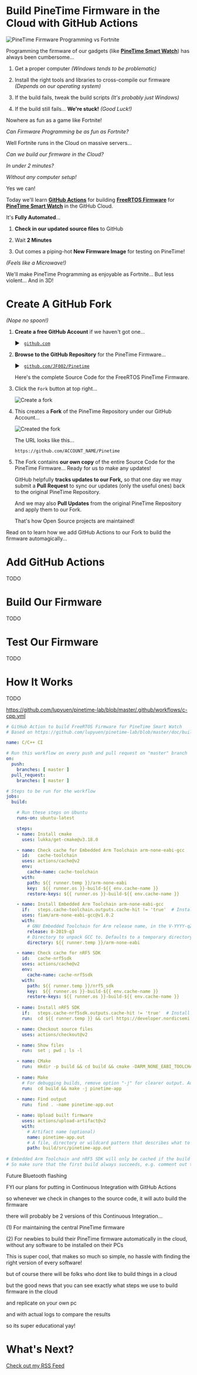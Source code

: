 # Build PineTime Firmware in the Cloud with GitHub Actions

![PineTime Firmware Programming vs Fortnite](https://lupyuen.github.io/images/cloud-title.jpg)

Programming the firmware of our gadgets (like [__PineTime Smart Watch__](https://wiki.pine64.org/index.php/PineTime)) has always been cumbersome...

1. Get a proper computer _(Windows tends to be problematic)_

1. Install the right tools and libraries to cross-compile our firmware _(Depends on our operating system)_

1. If the build fails, tweak the build scripts _(It's probably just Windows)_

1. If the build still fails... __We're stuck!__ _(Good Luck!)_

Nowhere as fun as a game like Fortnite!

_Can Firmware Programming be as fun as Fortnite?_

Well Fortnite runs in the Cloud on massive servers...

_Can we build our firmware in the Cloud?_

_In under 2 minutes?_

_Without any computer setup!_

Yes we can!

Today we'll learn [__GitHub Actions__](https://github.com/features/actions) for building [__FreeRTOS Firmware__](https://github.com/JF002/Pinetime) for [__PineTime Smart Watch__](https://wiki.pine64.org/index.php/PineTime) in the GitHub Cloud.

It's __Fully Automated__...

1. __Check in our updated source files__ to GitHub

1. Wait __2 Minutes__

1. Out comes a piping-hot __New Firmware Image__ for testing on PineTime!

_(Feels like a Microwave!)_

We'll make PineTime Programming as enjoyable as Fortnite... But less violent... And in 3D!

# Create A GitHub Fork

_(Nope no spoon!)_

1.  __Create a free GitHub Account__ if we haven't got one...

    ▶️ &nbsp; [`github.com`](https://github.com/)

1.  __Browse to the GitHub Repository__ for the PineTime Firmware...

    ▶️ &nbsp; [`github.com/JF002/Pinetime`](https://github.com/JF002/Pinetime)

    Here's the complete Source Code for the FreeRTOS PineTime Firmware.

1.  Click the `Fork` button at top right...

    ![Create a fork](https://lupyuen.github.io/images/cloud-fork.png)

1.  This creates a __Fork__ of the PineTime Repository under our GitHub Account...

    ![Created the fork](https://lupyuen.github.io/images/cloud-fork2.png)

    The URL looks like this...
    
    ```
    https://github.com/ACCOUNT_NAME/Pinetime
    ```

1.  The Fork contains __our own copy__ of the entire Source Code for the PineTime Firmware... Ready for us to make any updates!

    GitHub helpfully __tracks updates to our Fork,__ so that one day we may submit a __Pull Request__ to sync our updates (only the useful ones) back to the original PineTime Repository.

    And we may also __Pull Updates__ from the original PineTime Repository and apply them to our Fork.

    That's how Open Source projects are maintained!

Read on to learn how we add GitHub Actions to our Fork to build the firmware automagically...

# Add GitHub Actions

TODO

# Build Our Firmware

TODO

# Test Our Firmware

TODO

# How It Works

TODO

https://github.com/lupyuen/pinetime-lab/blob/master/.github/workflows/c-cpp.yml

```yaml
# GitHub Action to build FreeRTOS Firmware for PineTime Smart Watch
# Based on https://github.com/lupyuen/pinetime-lab/blob/master/doc/buildAndProgram.md

name: C/C++ CI

# Run this workflow on every push and pull request on "master" branch
on:
  push:
    branches: [ master ]
  pull_request:
    branches: [ master ]

# Steps to be run for the workflow
jobs:
  build:

    # Run these steps on Ubuntu
    runs-on: ubuntu-latest

    steps:
    - name: Install cmake
      uses: lukka/get-cmake@v3.18.0

    - name: Check cache for Embedded Arm Toolchain arm-none-eabi-gcc
      id:   cache-toolchain
      uses: actions/cache@v2
      env:
        cache-name: cache-toolchain
      with:
        path: ${{ runner.temp }}/arm-none-eabi
        key:  ${{ runner.os }}-build-${{ env.cache-name }}
        restore-keys: ${{ runner.os }}-build-${{ env.cache-name }}

    - name: Install Embedded Arm Toolchain arm-none-eabi-gcc
      if:   steps.cache-toolchain.outputs.cache-hit != 'true'  # Install toolchain if not found in cache
      uses: fiam/arm-none-eabi-gcc@v1.0.2
      with:
        # GNU Embedded Toolchain for Arm release name, in the V-YYYY-qZ format (e.g. "9-2019-q4")
        release: 8-2019-q3
        # Directory to unpack GCC to. Defaults to a temporary directory.
        directory: ${{ runner.temp }}/arm-none-eabi

    - name: Check cache for nRF5 SDK
      id:   cache-nrf5sdk
      uses: actions/cache@v2
      env:
        cache-name: cache-nrf5sdk
      with:
        path: ${{ runner.temp }}/nrf5_sdk
        key:  ${{ runner.os }}-build-${{ env.cache-name }}
        restore-keys: ${{ runner.os }}-build-${{ env.cache-name }}
          
    - name: Install nRF5 SDK
      if:   steps.cache-nrf5sdk.outputs.cache-hit != 'true'  # Install SDK if not found in cache
      run:  cd ${{ runner.temp }} && curl https://developer.nordicsemi.com/nRF5_SDK/nRF5_SDK_v15.x.x/nRF5_SDK_15.3.0_59ac345.zip -o nrf5_sdk.zip && unzip nrf5_sdk.zip && mv nRF5_SDK_15.3.0_59ac345 nrf5_sdk

    - name: Checkout source files
      uses: actions/checkout@v2

    - name: Show files
      run:  set ; pwd ; ls -l

    - name: CMake
      run:  mkdir -p build && cd build && cmake -DARM_NONE_EABI_TOOLCHAIN_PATH=${{ runner.temp }}/arm-none-eabi -DNRF5_SDK_PATH=${{ runner.temp }}/nrf5_sdk -DUSE_OPENOCD=1 ../
      
    - name: Make
      # For debugging builds, remove option "-j" for clearer output. Add "--trace" to see details.
      run:  cd build && make -j pinetime-app
      
    - name: Find output
      run:  find . -name pinetime-app.out

    - name: Upload built firmware
      uses: actions/upload-artifact@v2
      with:
        # Artifact name (optional)
        name: pinetime-app.out
        # A file, directory or wildcard pattern that describes what to upload
        path: build/src/pinetime-app.out
      
# Embedded Arm Toolchain and nRF5 SDK will only be cached if the build succeeds.
# So make sure that the first build always succeeds, e.g. comment out the "Make" step.
```

Future
Bluetooth flashing

FYI our plans for putting in Continuous Integration with GitHub Actions

so whenever we check in changes to the source code, it will auto build the firmware

there will probably be 2 versions of this Continuous Integration...


(1) For maintaining the central PineTime firmware


(2) For newbies to build their PineTime firmware automatically in the cloud, without any software to be installed on their PCs


This is super cool, that makes so much so simple, no hassle with finding the right version of every software!

but of course there will be folks who dont like to build things in a cloud 

but the good news that you can see exactly what steps we use to build firmware in the cloud

and replicate on your own pc

and with actual logs to compare the results

so its super educational yay!


# What's Next?

[Check out my RSS Feed](https://lupyuen.github.io/rss.xml)
